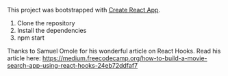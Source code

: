 This project was bootstrapped with [Create React App](https://github.com/facebook/create-react-app).

1. Clone the repository
2. Install the dependencies 
3. npm start

Thanks to Samuel Omole for his wonderful article on React Hooks. Read his article here: https://medium.freecodecamp.org/how-to-build-a-movie-search-app-using-react-hooks-24eb72ddfaf7

